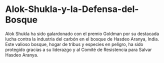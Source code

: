 # Alok-Shukla-y-la-Defensa-del-Bosque
Alok Shukla ha sido galardonado con el premio Goldman por su destacada lucha contra la industria del carbón en el bosque de Hasdeo Aranya, India. Este valioso bosque, hogar de tribus y especies en peligro, ha sido protegido gracias a su liderazgo y al Comité de Resistencia para Salvar Hasdeo Aranya. 
